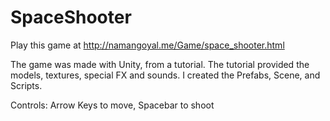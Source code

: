 # SpaceShooter

Play this game at http://namangoyal.me/Game/space_shooter.html

The game was made with Unity, from a tutorial. The tutorial provided the models, textures, special FX and sounds. I created the Prefabs, Scene, and Scripts.

Controls: Arrow Keys to move, Spacebar to shoot